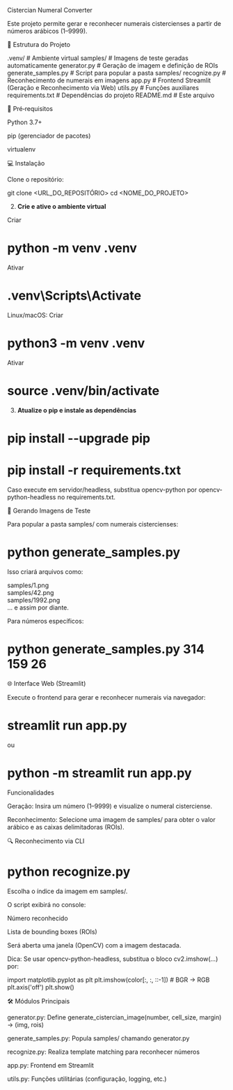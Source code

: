Cistercian Numeral Converter

Este projeto permite gerar e reconhecer numerais cistercienses a partir de números arábicos (1–9999).

📂 Estrutura do Projeto

.venv/                 # Ambiente virtual
samples/               # Imagens de teste geradas automaticamente
generator.py           # Geração de imagem e definição de ROIs
generate_samples.py    # Script para popular a pasta samples/
recognize.py           # Reconhecimento de numerais em imagens
app.py                 # Frontend Streamlit (Geração e Reconhecimento via Web)
utils.py               # Funções auxiliares
requirements.txt       # Dependências do projeto
README.md              # Este arquivo

🚀 Pré‑requisitos

Python 3.7+

pip (gerenciador de pacotes)

virtualenv

💻 Instalação

Clone o repositório:

git clone <URL_DO_REPOSITÓRIO>
cd <NOME_DO_PROJETO>

2. **Crie e ative o ambiente virtual**
   
Criar
# python -m venv .venv
Ativar
# .venv\Scripts\Activate

Linux/macOS:
Criar
# python3 -m venv .venv
Ativar
# source .venv/bin/activate


3. **Atualize o pip e instale as dependências**

# pip install --upgrade pip
# pip install -r requirements.txt

Caso execute em servidor/headless, substitua opencv-python por opencv-python-headless no requirements.txt.

🎨 Gerando Imagens de Teste

Para popular a pasta samples/ com numerais cistercienses:

# python generate_samples.py

Isso criará arquivos como:

samples/1.png   
samples/42.png   
samples/1992.png   
... e assim por diante.   

Para números específicos:

# python generate_samples.py 314 159 26

🌐 Interface Web (Streamlit)

Execute o frontend para gerar e reconhecer numerais via navegador:

# streamlit run app.py
ou
# python -m streamlit run app.py

Funcionalidades

Geração: Insira um número (1–9999) e visualize o numeral cisterciense.

Reconhecimento: Selecione uma imagem de samples/ para obter o valor arábico e as caixas delimitadoras (ROIs).

🔍 Reconhecimento via CLI

# python recognize.py

Escolha o índice da imagem em samples/.

O script exibirá no console:

Número reconhecido

Lista de bounding boxes (ROIs)

Será aberta uma janela (OpenCV) com a imagem destacada.

Dica: Se usar opencv-python-headless, substitua o bloco cv2.imshow(...) por:

import matplotlib.pyplot as plt
plt.imshow(color[:, :, ::-1])  # BGR → RGB
plt.axis('off')
plt.show()

🛠️ Módulos Principais

generator.py: Define generate_cistercian_image(number, cell_size, margin) → (img, rois)

generate_samples.py: Popula samples/ chamando generator.py

recognize.py: Realiza template matching para reconhecer números

app.py: Frontend em Streamlit

utils.py: Funções utilitárias (configuração, logging, etc.)
